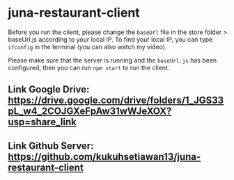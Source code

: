 # juna-restaurant-client

Before you run the client, please change the `baseUrl` file in the store folder > baseUrl.js according to your local IP. To find your local IP, you can type `ifconfig` in the terminal (you can also watch my video).

Please make sure that the server is running and the `baseUrl.js` has been configured, then you can run `npm start` to run the client.

## Link Google Drive: https://drive.google.com/drive/folders/1_JGS33pL_w4_2COJGXeFpAw31wWJeXOX?usp=share_link

## Link Github Server: https://github.com/kukuhsetiawan13/juna-restaurant-client
